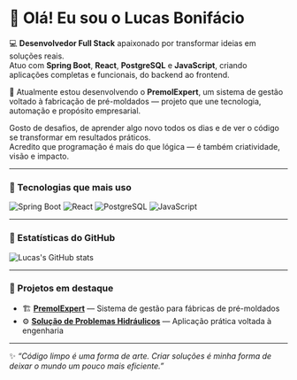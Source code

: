 # 👋 Olá! Eu sou o Lucas Bonifácio

💻 **Desenvolvedor Full Stack** apaixonado por transformar ideias em soluções reais.  
Atuo com **Spring Boot**, **React**, **PostgreSQL** e **JavaScript**, criando aplicações completas e funcionais, do backend ao frontend.  

🚀 Atualmente estou desenvolvendo o **PremolExpert**, um sistema de gestão voltado à fabricação de pré-moldados — projeto que une tecnologia, automação e propósito empresarial.  

Gosto de desafios, de aprender algo novo todos os dias e de ver o código se transformar em resultados práticos.  
Acredito que programação é mais do que lógica — é também criatividade, visão e impacto.

---

### 🧠 Tecnologias que mais uso
![Spring Boot](https://img.shields.io/badge/Spring_Boot-6DB33F?style=for-the-badge&logo=spring&logoColor=white)
![React](https://img.shields.io/badge/React-20232A?style=for-the-badge&logo=react&logoColor=61DAFB)
![PostgreSQL](https://img.shields.io/badge/PostgreSQL-316192?style=for-the-badge&logo=postgresql&logoColor=white)
![JavaScript](https://img.shields.io/badge/JavaScript-F7DF1E?style=for-the-badge&logo=javascript&logoColor=black)

---

### 🌟 Estatísticas do GitHub
![Lucas's GitHub stats](https://github-readme-stats.vercel.app/api?username=lucasboni2022&show_icons=true&theme=tokyonight)

---

### 📌 Projetos em destaque
- 🏗️ **[PremolExpert](https://github.com/lucasboni2022/PremolExpert)** — Sistema de gestão para fábricas de pré-moldados  
- ⚙️ **[Solução de Problemas Hidráulicos](https://github.com/lucasboni2022/Solucao-Problemas-Hidraulicos)** — Aplicação prática voltada à engenharia

---

✨ *“Código limpo é uma forma de arte. Criar soluções é minha forma de deixar o mundo um pouco mais eficiente.”*
